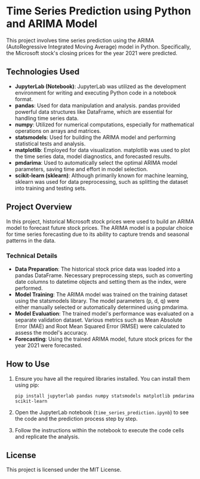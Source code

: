 # Time Series Prediction using Python and ARIMA Model

This project involves time series prediction using the ARIMA (AutoRegressive Integrated Moving Average) model in Python. Specifically, the Microsoft stock's closing prices for the year 2021 were predicted.

## Technologies Used

- **JupyterLab (Notebook)**: JupyterLab was utilized as the development environment for writing and executing Python code in a notebook format.
- **pandas**: Used for data manipulation and analysis. pandas provided powerful data structures like DataFrame, which are essential for handling time series data.
- **numpy**: Utilized for numerical computations, especially for mathematical operations on arrays and matrices.
- **statsmodels**: Used for building the ARIMA model and performing statistical tests and analysis.
- **matplotlib**: Employed for data visualization. matplotlib was used to plot the time series data, model diagnostics, and forecasted results.
- **pmdarima**: Used to automatically select the optimal ARIMA model parameters, saving time and effort in model selection.
- **scikit-learn (sklearn)**: Although primarily known for machine learning, sklearn was used for data preprocessing, such as splitting the dataset into training and testing sets.

## Project Overview

In this project, historical Microsoft stock prices were used to build an ARIMA model to forecast future stock prices. The ARIMA model is a popular choice for time series forecasting due to its ability to capture trends and seasonal patterns in the data.

### Technical Details

- **Data Preparation**: The historical stock price data was loaded into a pandas DataFrame. Necessary preprocessing steps, such as converting date columns to datetime objects and setting them as the index, were performed.
- **Model Training**: The ARIMA model was trained on the training dataset using the statsmodels library. The model parameters (p, d, q) were either manually selected or automatically determined using pmdarima.
- **Model Evaluation**: The trained model's performance was evaluated on a separate validation dataset. Various metrics such as Mean Absolute Error (MAE) and Root Mean Squared Error (RMSE) were calculated to assess the model's accuracy.
- **Forecasting**: Using the trained ARIMA model, future stock prices for the year 2021 were forecasted.
  
## How to Use

1. Ensure you have all the required libraries installed. You can install them using pip:

    ```
    pip install jupyterlab pandas numpy statsmodels matplotlib pmdarima scikit-learn
    ```

2. Open the JupyterLab notebook (`time_series_prediction.ipynb`) to see the code and the prediction process step by step.

3. Follow the instructions within the notebook to execute the code cells and replicate the analysis.

## License

This project is licensed under the MIT License.
